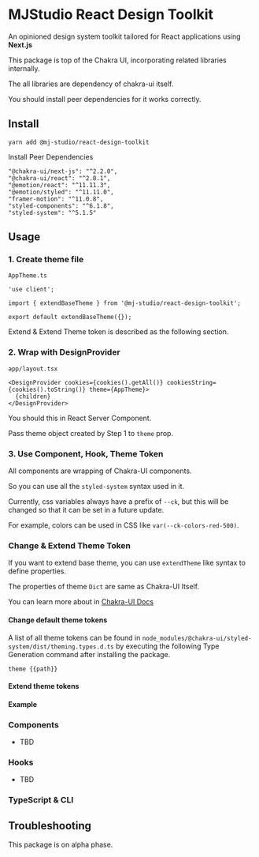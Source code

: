# MJStudio React Design Toolkit

An opinioned design system toolkit tailored for React applications using **Next.js**

This package is top of the Chakra UI, incorporating related libraries internally.

The all libraries are dependency of chakra-ui itself.

You should install peer dependencies for it works correctly.

## Install

```
yarn add @mj-studio/react-design-toolkit
```

Install Peer Dependencies

```
"@chakra-ui/next-js": "^2.2.0",
"@chakra-ui/react": "^2.8.1",
"@emotion/react": "^11.11.3",
"@emotion/styled": "^11.11.0",
"framer-motion": "^11.0.8",
"styled-components": "^6.1.8",
"styled-system": "^5.1.5"
```

## Usage

### 1. Create theme file

`AppTheme.ts`

```tsx
'use client';  
  
import { extendBaseTheme } from '@mj-studio/react-design-toolkit';  
  
export default extendBaseTheme({});
```

Extend & Extend Theme token is described as the following section.
### 2. Wrap with DesignProvider

`app/layout.tsx`

```tsx
<DesignProvider cookies={cookies().getAll()} cookiesString={cookies().toString()} theme={AppTheme}>
  {children}
</DesignProvider>
```

You should this in React Server Component.

Pass theme object created by Step 1 to `theme` prop.

### 3. Use Component, Hook, Theme Token

All components are wrapping of Chakra-UI components.

So you can use all the `styled-system` syntax used in it.

Currently, css variables always have a prefix of `--ck`, but this will be changed so that it can be set in a future update.

For example, colors can be used in CSS like `var(--ck-colors-red-500)`.



### Change & Extend Theme Token

If you want to extend base theme, you can use `extendTheme` like syntax to define properties.

The properties of theme `Dict` are same as Chakra-UI Itself.

You can learn more about in [Chakra-UI Docs](https://chakra-ui.com/docs/styled-system/customize-theme)

#### Change default theme tokens

A list of all theme tokens can be found in `node_modules/@chakra-ui/styled-system/dist/theming.types.d.ts` by executing the following Type Generation command after installing the package.

```
theme {{path}}
```
#### Extend theme tokens



#### Example



### Components

- TBD

### Hooks

- TBD


### TypeScript & CLI

## Troubleshooting

This package is on alpha phase.